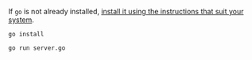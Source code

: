 If `go` is not already installed, [install it using the instructions that suit your system](https://go.dev/doc/install).

`go install`

`go run server.go`